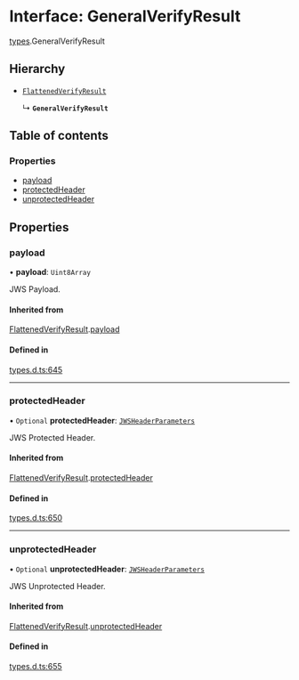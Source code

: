 # Interface: GeneralVerifyResult

[types](../modules/types.md).GeneralVerifyResult

## Hierarchy

- [`FlattenedVerifyResult`](types.FlattenedVerifyResult.md)

  ↳ **`GeneralVerifyResult`**

## Table of contents

### Properties

- [payload](types.GeneralVerifyResult.md#payload)
- [protectedHeader](types.GeneralVerifyResult.md#protectedheader)
- [unprotectedHeader](types.GeneralVerifyResult.md#unprotectedheader)

## Properties

### payload

• **payload**: `Uint8Array`

JWS Payload.

#### Inherited from

[FlattenedVerifyResult](types.FlattenedVerifyResult.md).[payload](types.FlattenedVerifyResult.md#payload)

#### Defined in

[types.d.ts:645](https://github.com/panva/jose/blob/v3.16.1/src/types.d.ts#L645)

___

### protectedHeader

• `Optional` **protectedHeader**: [`JWSHeaderParameters`](types.JWSHeaderParameters.md)

JWS Protected Header.

#### Inherited from

[FlattenedVerifyResult](types.FlattenedVerifyResult.md).[protectedHeader](types.FlattenedVerifyResult.md#protectedheader)

#### Defined in

[types.d.ts:650](https://github.com/panva/jose/blob/v3.16.1/src/types.d.ts#L650)

___

### unprotectedHeader

• `Optional` **unprotectedHeader**: [`JWSHeaderParameters`](types.JWSHeaderParameters.md)

JWS Unprotected Header.

#### Inherited from

[FlattenedVerifyResult](types.FlattenedVerifyResult.md).[unprotectedHeader](types.FlattenedVerifyResult.md#unprotectedheader)

#### Defined in

[types.d.ts:655](https://github.com/panva/jose/blob/v3.16.1/src/types.d.ts#L655)
